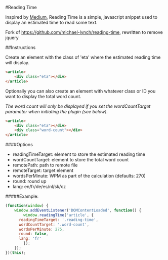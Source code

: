 #Reading Time

Inspired by [Medium](http://medium.com), Reading Time is a simple, javascript snippet used to display an estimated time to read some text.

Fork of https://github.com/michael-lynch/reading-time, rewritten to remove jquery

##Instructions

Create an element with the class of 'eta' where the estimated reading time will display.

```html
<article>
	<div class="eta"></div>
</article>
```
	
Optionally you can also create an element with whatever class or ID you want to display the total word count.

<em>The word count will only be displayed if you set the wordCountTarget parameter when initiating the plugin (see below).</em>

```html
<article>
	<div class="eta"></div>
	<div class="word-count"></div>
</article>
```

####Options

* readingTimeTarget:  element to store the estimated reading time
* wordCountTarget:  element to store the total word count
* remotePath:  path to remote file
* remoteTarget:  target element
* wordsPerMinute:  WPM as part of the calculation (defaults: 270)
* round:  round up
* lang:  en/fr/de/es/nl/sk/cz

#####Example:

```js
(function(window) {
	window.addEventListener('DOMContentLoaded', function() {
		window.readingTime('article', {
      readingTimeTarget: '.reading-time',
      wordCountTarget: '.word-count',
      wordsPerMinute: 275,
      round: false,
      lang: 'fr'
		});
	});
})(this);
```
